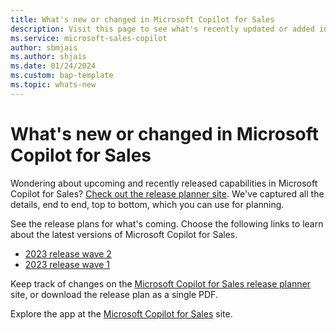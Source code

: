 ```yaml
---
title: What's new or changed in Microsoft Copilot for Sales
description: Visit this page to see what's recently updated or added in Microsoft Copilot for Sales.
ms.service: microsoft-sales-copilot
author: sbmjais
ms.author: shjais
ms.date: 01/24/2024
ms.custom: bap-template 
ms.topic: whats-new 
---
```


# What's new or changed in Microsoft Copilot for Sales

Wondering about upcoming and recently released capabilities in Microsoft Copilot for Sales? [Check out the release planner site](https://releaseplans.microsoft.com/en-US/?app=Microsoft+Copilot+for+Sales). We've captured all the details, end to end, top to bottom, which you can use for planning.

See the release plans for what's coming. Choose the following links to learn about the latest versions of Microsoft Copilot for Sales.

- [2023 release wave 2](/dynamics365/release-plan/2023wave2/sales/microsoft-sales-copilot/planned-features)
- [2023 release wave 1](/dynamics365/release-plan/2023wave1/sales/viva-sales/planned-features)  

Keep track of changes on the [Microsoft Copilot for Sales release planner](https://releaseplans.microsoft.com/en-US/?app=Microsoft+Copilot+for+Sales) site, or download the release plan as a single PDF.

Explore the app at the [Microsoft Copilot for Sales](https://www.microsoft.com/ai/microsoft-sales-copilot) site.